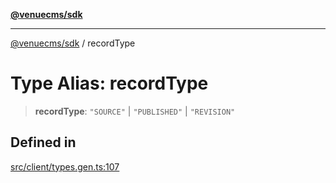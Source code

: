 [**@venuecms/sdk**](../README.md)

***

[@venuecms/sdk](../README.md) / recordType

# Type Alias: recordType

> **recordType**: `"SOURCE"` \| `"PUBLISHED"` \| `"REVISION"`

## Defined in

[src/client/types.gen.ts:107](https://github.com/venuecms/sdk/blob/a3bf0842ec96c76796c1e38dad50663c7f41ebc3/src/client/types.gen.ts#L107)
